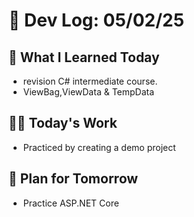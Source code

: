 # 📝 Dev Log: 05/02/25

## 📌 What I Learned Today

- revision C# intermediate course.
- ViewBag,ViewData & TempData

## 👨‍💻 Today's Work

- Practiced by creating a demo project

## 📝 Plan for Tomorrow

- Practice ASP.NET Core

